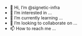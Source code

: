 - 👋 Hi, I’m @signetic-infra
- 👀 I’m interested in ...
- 🌱 I’m currently learning ...
- 💞️ I’m looking to collaborate on ...
- 📫 How to reach me ...

<!---
signetic-infra/signetic-infra is a ✨ special ✨ repository because its `README.md` (this file) appears on your GitHub profile.
You can click the Preview link to take a look at your changes.
--->
